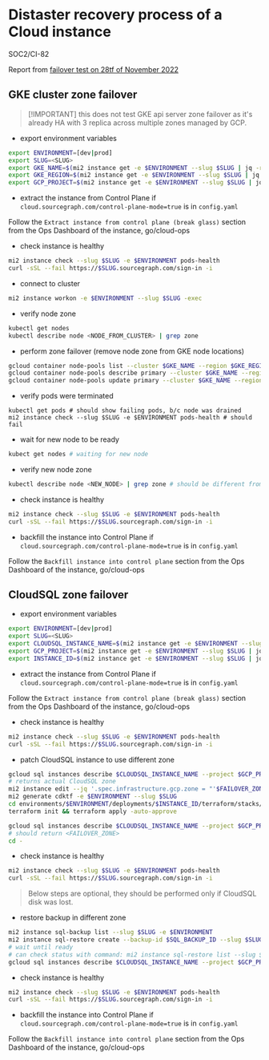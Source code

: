 # Distaster recovery process of a Cloud instance

<span class="badge badge-note">SOC2/CI-82</span>

Report from [failover test on 28tf of November 2022](https://docs.google.com/document/d/1CfI2m2eZ-dtG1XoPpWEuWm87XJ7m2dbQAG2tOHV74pk/edit)

## GKE cluster zone failover

> [!IMPORTANT] this does not test GKE api server zone failover as it's already HA with 3 replica across multiple zones managed by GCP.

- export environment variables

```sh
export ENVIRONMENT=[dev|prod]
export SLUG=<SLUG>
export GKE_NAME=$(mi2 instance get -e $ENVIRONMENT --slug $SLUG | jq -r '.status.gcp.gkeClusters[0].name')
export GKE_REGION=$(mi2 instance get -e $ENVIRONMENT --slug $SLUG | jq -r '.status.gcp.region')
export GCP_PROJECT=$(mi2 instance get -e $ENVIRONMENT --slug $SLUG | jq -r '.status.gcp.projectId')
```

- extract the instance from Control Plane if `cloud.sourcegraph.com/control-plane-mode=true` is in `config.yaml`

Follow the `Extract instance from control plane (break glass)` section from the Ops Dashboard of the instance, go/cloud-ops

- check instance is healthy

```sh
mi2 instance check --slug $SLUG -e $ENVIRONMENT pods-health
curl -sSL --fail https://$SLUG.sourcegraph.com/sign-in -i
```

- connect to cluster

```sh
mi2 instance workon -e $ENVIRONMENT --slug $SLUG -exec
```

- verify node zone

```sh
kubectl get nodes
kubectl describe node <NODE_FROM_CLUSTER> | grep zone
```

- perform zone failover (remove node zone from GKE node locations)

```sh
gcloud container node-pools list --cluster $GKE_NAME --region $GKE_REGION --project $GCP_PROJECT
gcloud container node-pools describe primary --cluster $GKE_NAME --region $GKE_REGION --project $GCP_PROJECT --format json | jq '.locations'
gcloud container node-pools update primary --cluster $GKE_NAME --region $GKE_REGION --project $GCP_PROJECT --node-locations <DIFFERENT_ZONE_THAN_EXISTING_NODE> --async
```

- verify pods were terminated

```
kubectl get pods # should show failing pods, b/c node was drained
mi2 instance check --slug $SLUG -e $ENVIRONMENT pods-health # should fail
```

- wait for new node to be ready

```sh
kubect get nodes # waiting for new node
```

- verify new node zone

```sh
kubectl describe node <NEW_NODE> | grep zone # should be different from previous node
```

- check instance is healthy

```sh
mi2 instance check --slug $SLUG -e $ENVIRONMENT pods-health
curl -sSL --fail https://$SLUG.sourcegraph.com/sign-in -i
```

- backfill the instance into Control Plane if `cloud.sourcegraph.com/control-plane-mode=true` is in `config.yaml`

Follow the `Backfill instance into control plane` section from the Ops Dashboard of the instance, go/cloud-ops

## CloudSQL zone failover

- export environment variables

```sh
export ENVIRONMENT=[dev|prod]
export SLUG=<SLUG>
export CLOUDSQL_INSTANCE_NAME=$(mi2 instance get -e $ENVIRONMENT --slug $SLUG | jq -r '.status.gcp.cloudSQL[0].name')
export GCP_PROJECT=$(mi2 instance get -e $ENVIRONMENT --slug $SLUG | jq -r '.status.gcp.projectId')
export INSTANCE_ID=$(mi2 instance get -e $ENVIRONMENT --slug $SLUG | jq -r '.metadata.name')
```

- extract the instance from Control Plane if `cloud.sourcegraph.com/control-plane-mode=true` is in `config.yaml`

Follow the `Extract instance from control plane (break glass)` section from the Ops Dashboard of the instance, go/cloud-ops

- check instance is healthy

```sh
mi2 instance check --slug $SLUG -e $ENVIRONMENT pods-health
curl -sSL --fail https://$SLUG.sourcegraph.com/sign-in -i
```

- patch CloudSQL instance to use different zone

```sh
gcloud sql instances describe $CLOUDSQL_INSTANCE_NAME --project $GCP_PROJECT | grep zone
# returns actual CloudSQL zone
mi2 instance edit --jq '.spec.infrastructure.gcp.zone = "'$FAILOVER_ZONE'"' --slug $SLUG -e $ENVIRONMENT
mi2 generate cdktf -e $ENVIRONMENT --slug $SLUG
cd environments/$ENVIRONMENT/deployments/$INSTANCE_ID/terraform/stacks/sql
terraform init && terraform apply -auto-approve

gcloud sql instances describe $CLOUDSQL_INSTANCE_NAME --project $GCP_PROJECT | grep zone
# should return <FAILOVER_ZONE>
cd -
```

- check instance is healthy

```sh
mi2 instance check --slug $SLUG -e $ENVIRONMENT pods-health
curl -sSL --fail https://$SLUG.sourcegraph.com/sign-in -i
```

> Below steps are optional, they should be performed only if CloudSQL disk was lost.

- restore backup in different zone

```sh
mi2 instance sql-backup list --slug $SLUG -e $ENVIRONMENT
mi2 instance sql-restore create --backup-id $SQL_BACKUP_ID --slug $SLUG -e $ENVIRONMENT
# wait until ready
# can check status with command: mi2 instance sql-restore list --slug $SLUG -e $ENVIRONMENT
gcloud sql instances describe $CLOUDSQL_INSTANCE_NAME --project $GCP_PROJECT
```

- check instance is healthy

```sh
mi2 instance check --slug $SLUG -e $ENVIRONMENT pods-health
curl -sSL --fail https://$SLUG.sourcegraph.com/sign-in -i
```

- backfill the instance into Control Plane if `cloud.sourcegraph.com/control-plane-mode=true` is in `config.yaml`

Follow the `Backfill instance into control plane` section from the Ops Dashboard of the instance, go/cloud-ops
